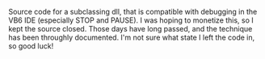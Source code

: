 Source code for a subclassing dll, that is compatible with debugging in the VB6 IDE (especially STOP and PAUSE).
I was hoping to monetize this, so I kept the source closed. Those days have long passed, and the technique has been throughly documented.
I'm not sure what state I left the code in, so good luck!
